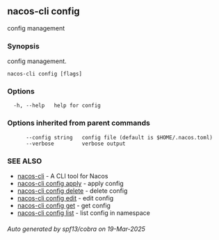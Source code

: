 ## nacos-cli config

config management

### Synopsis

config management.

```
nacos-cli config [flags]
```

### Options

```
  -h, --help   help for config
```

### Options inherited from parent commands

```
      --config string   config file (default is $HOME/.nacos.toml)
      --verbose         verbose output
```

### SEE ALSO

* [nacos-cli](nacos-cli.md)	 - A CLI tool for Nacos
* [nacos-cli config apply](nacos-cli_config_apply.md)	 - apply config
* [nacos-cli config delete](nacos-cli_config_delete.md)	 - delete config
* [nacos-cli config edit](nacos-cli_config_edit.md)	 - edit config
* [nacos-cli config get](nacos-cli_config_get.md)	 - get config
* [nacos-cli config list](nacos-cli_config_list.md)	 - list config in namespace

###### Auto generated by spf13/cobra on 19-Mar-2025
